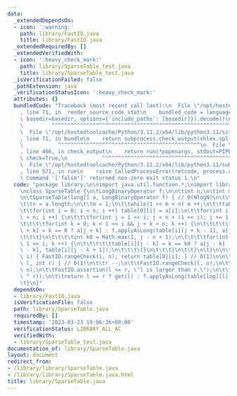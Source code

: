 ```yaml
---
data:
  _extendedDependsOn:
  - icon: ':warning:'
    path: library/FastIO.java
    title: library/FastIO.java
  _extendedRequiredBy: []
  _extendedVerifiedWith:
  - icon: ':heavy_check_mark:'
    path: library/SparseTable_test.java
    title: library/SparseTable_test.java
  _isVerificationFailed: false
  _pathExtension: java
  _verificationStatusIcon: ':heavy_check_mark:'
  attributes: {}
  bundledCode: "Traceback (most recent call last):\n  File \"/opt/hostedtoolcache/Python/3.11.2/x64/lib/python3.11/site-packages/onlinejudge_verify/documentation/build.py\"\
    , line 71, in _render_source_code_stat\n    bundled_code = language.bundle(stat.path,\
    \ basedir=basedir, options={'include_paths': [basedir]}).decode()\n          \
    \         ^^^^^^^^^^^^^^^^^^^^^^^^^^^^^^^^^^^^^^^^^^^^^^^^^^^^^^^^^^^^^^^^^^^^^^^^^^^^^^^^^\n\
    \  File \"/opt/hostedtoolcache/Python/3.11.2/x64/lib/python3.11/site-packages/onlinejudge_verify/languages/user_defined.py\"\
    , line 71, in bundle\n    return subprocess.check_output(shlex.split(command))\n\
    \           ^^^^^^^^^^^^^^^^^^^^^^^^^^^^^^^^^^^^^^^^^^^^^\n  File \"/opt/hostedtoolcache/Python/3.11.2/x64/lib/python3.11/subprocess.py\"\
    , line 466, in check_output\n    return run(*popenargs, stdout=PIPE, timeout=timeout,\
    \ check=True,\n           ^^^^^^^^^^^^^^^^^^^^^^^^^^^^^^^^^^^^^^^^^^^^^^^^^^^^^^^^^\n\
    \  File \"/opt/hostedtoolcache/Python/3.11.2/x64/lib/python3.11/subprocess.py\"\
    , line 571, in run\n    raise CalledProcessError(retcode, process.args,\nsubprocess.CalledProcessError:\
    \ Command '['false']' returned non-zero exit status 1.\n"
  code: "package library;\n\nimport java.util.function.*;\nimport library.FastIO;\n\
    \nclass SparseTable {\n\tLongBinaryOperator f;\n\n\tint n;\n\tint m;\n\tlong table[][];\n\
    \n\tSparseTable(long[] a, LongBinaryOperator f) { // O(NlogN)\n\t\tthis.f = f;\n\
    \t\tn = a.length;\n\t\tm = 1;\n\t\twhile(1 << m < n) m ++;\n\t\ttable = new long[m][n];\n\
    \t\tfor(int i = 0; i < n; i ++) table[0][i] = a[i];\n\t\tfor(int i = 1; 1 << i\
    \ < n; i ++) {\n\t\t\tfor(int j = 1 << i; j < n + (1 << i); j += 1 << i + 1) {\n\
    \t\t\t\tfor(int k = 0; k < 1 << i && j + k < n; k ++) {\n\t\t\t\t\ttable[i][j\
    \ + k] = k == 0 ? a[j + k] : f.applyAsLong(table[i][j + k - 1], a[j + k]);\n\t\
    \t\t\t}\n\t\t\t\tint k0 = Math.max(1, j - n + 1);\n\t\t\t\tfor(int k = k0; k <=\
    \ 1 << i; k ++) {\n\t\t\t\t\ttable[i][j - k] = k == k0 ? a[j - k] : f.applyAsLong(a[j\
    \ - k], table[i][j - k + 1]);\n\t\t\t\t}\n\t\t\t}\n\t\t}\n\t}\n\n\tlong get(int\
    \ i) { FastIO.rangeCheck(i, n); return table[0][i]; } // O(1)\n\n\tlong find(int\
    \ l, int r) { // O(1)\n\t\tr --;\n\t\tFastIO.rangeCheck(l, n);\n\t\tFastIO.rangeCheck(r,\
    \ n);\n\t\tFastIO.assertion(l <= r, \"l is larger than r.\");\n\t\tint log = Long.numberOfTrailingZeros(Integer.highestOneBit(l\
    \ ^ r));\n\t\treturn l == r ? get(l) : f.applyAsLong(table[log][l], table[log][r]);\n\
    \t}\n}"
  dependsOn:
  - library/FastIO.java
  isVerificationFile: false
  path: library/SparseTable.java
  requiredBy: []
  timestamp: '2023-03-23 19:06:36+09:00'
  verificationStatus: LIBRARY_ALL_AC
  verifiedWith:
  - library/SparseTable_test.java
documentation_of: library/SparseTable.java
layout: document
redirect_from:
- /library/library/SparseTable.java
- /library/library/SparseTable.java.html
title: library/SparseTable.java
---
```

